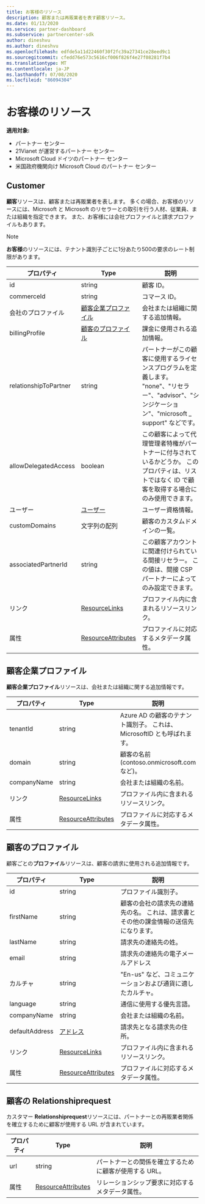 ```yaml
---
title: お客様のリソース
description: 顧客または再販業者を表す顧客リソース。
ms.date: 01/13/2020
ms.service: partner-dashboard
ms.subservice: partnercenter-sdk
author: dineshvu
ms.author: dineshvu
ms.openlocfilehash: edfde5a11d22460f30f2fc39a27341ce28eed9c1
ms.sourcegitcommit: cfedd76e573c5616cf006f826f4e27f08281f7b4
ms.translationtype: MT
ms.contentlocale: ja-JP
ms.lasthandoff: 07/08/2020
ms.locfileid: "86094304"
---
```

# <a name="customer-resources"></a>お客様のリソース

**適用対象:**

- パートナー センター
- 21Vianet が運営するパートナー センター
- Microsoft Cloud ドイツのパートナー センター
- 米国政府機関向け Microsoft Cloud のパートナー センター

## <a name="customer"></a>Customer

**顧客**リソースは、顧客または再販業者を表します。 多くの場合、お客様のリソースには、Microsoft と Microsoft のリセラーとの取引を行う人材、従業員、または組織を指定できます。 また、お客様には会社プロファイルと請求プロファイルもあります。

>[!NOTE]
>**お客様**のリソースには、テナント識別子ごとに1分あたり500の要求のレート制限があります。

| プロパティ              | Type                                                             | 説明                                                                                                                                  |
|-----------------------|------------------------------------------------------------------|----------------------------------------------------------------------------------------------------------------------------------------------|
| id                    | string                                                           | 顧客 ID。                                                                                                                             |
| commerceId            | string                                                           | コマース ID。                                                                                                                             |
| 会社のプロファイル        | [顧客企業プロファイル](#customercompanyprofile)                | 会社または組織に関する追加情報。                                                                                    |
| billingProfile        | [顧客のプロファイル](#customerbillingprofile)                | 課金に使用される追加情報。                                                                                                     |
| relationshipToPartner | string                                                           | パートナーがこの顧客に使用するライセンスプログラムを定義します。 "none"、"リセラー"、"advisor"、"シンジケーション"、"microsoft \_ support" などです。 |
| allowDelegatedAccess  | boolean                                                          | この顧客によって代理管理者特権がパートナーに付与されているかどうか。 このプロパティは、リストではなく ID で顧客を取得する場合にのみ使用できます。                                                         |
| ユーザー       | [ユーザー](user-resources.md#usercredentials) | ユーザー資格情報。                                                                                                                        |
| customDomains         | 文字列の配列                                                 | 顧客のカスタムドメインの一覧。                                                                                                        |
| associatedPartnerId   | string                                                           | この顧客アカウントに関連付けられている間接リセラー。 この値は、間接 CSP パートナーによってのみ設定できます。                              |
| リンク                 | [ResourceLinks](utility-resources.md#resourcelinks)             | プロファイル内に含まれるリソースリンク。                                                                                             |
| 属性            | [ResourceAttributes](utility-resources.md#resourceattributes)   | プロファイルに対応するメタデータ属性。                                                                                        |

## <a name="customercompanyprofile"></a>顧客企業プロファイル

**顧客企業プロファイル**リソースは、会社または組織に関する追加情報です。

| プロパティ    | Type                                                           | 説明                                                                       |
|-------------|----------------------------------------------------------------|-----------------------------------------------------------------------------------|
| tenantId    | string                                                         | Azure AD の顧客のテナント識別子。 これは、MicrosoftID とも呼ばれます。 |
| domain      | string                                                         | 顧客の名前 (contoso.onmicrosoft.com など)。                             |
| companyName | string                                                         | 会社または組織の名前。                                          |
| リンク       | [ResourceLinks](utility-resources.md#resourcelinks)           | プロファイル内に含まれるリソースリンク。                                  |
| 属性  | [ResourceAttributes](utility-resources.md#resourceattributes) | プロファイルに対応するメタデータ属性。                             |

## <a name="customerbillingprofile"></a>顧客のプロファイル

顧客ごとの**プロファイル**リソースは、顧客の請求に使用される追加情報です。

| プロパティ       | Type                                                           | 説明                                                                                                                                            |
|----------------|----------------------------------------------------------------|--------------------------------------------------------------------------------------------------------------------------------------------------------|
| id             | string                                                         | プロファイル識別子。                                                                                                                                |
| firstName      | string                                                         | 顧客の会社の請求先の連絡先の名。 これは、請求書とその他の課金情報の送信先になります。 |
| lastName       | string                                                         | 請求先の連絡先の姓。                                                                                                                  |
| email          | string                                                         | 請求先の連絡先の電子メールアドレス                                                                                                                    |
| カルチャ        | string                                                         | "En-us" など、コミュニケーションおよび通貨に適したカルチャ。                                                                               |
| language       | string                                                         | 通信に使用する優先言語。                                                                                                            |
| companyName    | string                                                         | 会社または組織の名前。                                                                                                               |
| defaultAddress | [アドレス](utility-resources.md#address)                       | 請求先となる請求先の住所。                                                                                   |
| リンク          | [ResourceLinks](utility-resources.md#resourcelinks)           | プロファイル内に含まれるリソースリンク。                                                                                                       |
| 属性     | [ResourceAttributes](utility-resources.md#resourceattributes) | プロファイルに対応するメタデータ属性。                                                                                                  |

## <a name="customerrelationshiprequest"></a>顧客の Relationshiprequest

カスタマー **Relationshiprequest**リソースには、パートナーとの再販業者関係を確立するために顧客が使用する URL が含まれています。

| プロパティ   | Type                                                           | 説明                                                              |
|------------|----------------------------------------------------------------|--------------------------------------------------------------------------|
| url        | string                                                         | パートナーとの関係を確立するために顧客が使用する URL。 |
| 属性 | [ResourceAttributes](utility-resources.md#resourceattributes) | リレーションシップ要求に対応するメタデータ属性。       |